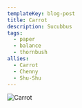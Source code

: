 ```yaml
---
templateKey: blog-post
title: Carrot
description: Sucubbus
tags:
  - paper
  - balance
  - thornbush
allies:
  - Carrot
  - Chenny
  - Shu-Shu
---
```

![Carrot](/img/Carrot.png)